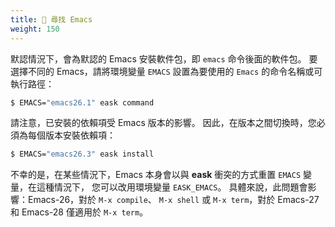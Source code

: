 ```yaml
---
title: 🔭 尋找 Emacs
weight: 150
---
```


默認情況下，會為默認的 Emacs 安裝軟件包，即 `emacs` 命令後面的軟件包。 要選擇不同的
Emacs，請將環境變量 `EMACS` 設置為要使用的 `Emacs` 的命令名稱或可執行路徑：

```sh
$ EMACS="emacs26.1" eask command
```

請注意，已安裝的依賴項受 Emacs 版本的影響。 因此，在版本之間切換時，您必須為每個版本安裝依賴項：

```sh
$ EMACS="emacs26.3" eask install
```

不幸的是，在某些情況下，Emacs 本身會以與 **eask** 衝突的方式重置 `EMACS` 變量，在這種情況下，
您可以改用環境變量 `EASK_EMACS`。 具體來說，此問題會影響：Emacs-26，對於 `M-x compile`、
`M-x shell` 或 `M-x term`，對於 Emacs-27 和 Emacs-28 僅適用於 `M-x term`。
